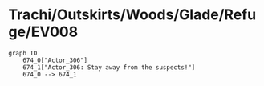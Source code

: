 # Trachi/Outskirts/Woods/Glade/Refuge/EV008


```mermaid
graph TD
    674_0["Actor_306"]
    674_1["Actor_306: Stay away from the suspects!"]
    674_0 --> 674_1
```